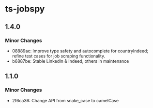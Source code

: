 # ts-jobspy

## 1.4.0

### Minor Changes

- 08889ac: Improve type safety and autocomplete for countryIndeed; refine test cases for job scraping functionality.
- b6887be: Stable LinkedIn & Indeed, others in maintenance

## 1.1.0

### Minor Changes

- 2f6ca36: Change API from snake_case to camelCase

